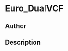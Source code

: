 # Euro_DualVCF

## Author

<!-- Insert Your Name Here -->

## Description

<!-- Describe your example here -->
